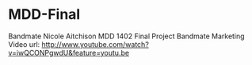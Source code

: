 MDD-Final
=========
Bandmate
Nicole Aitchison MDD 1402 Final Project
Bandmate Marketing Video url: http://www.youtube.com/watch?v=iwQCONPgwdU&feature=youtu.be
